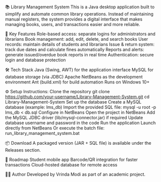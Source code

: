📚 Library Management System
This is a Java desktop application built to simplify and automate common library operations. Instead of maintaining manual registers, the system provides a digital interface that makes managing books, users, and transactions easier and more reliable.

🚀 Key Features
Role-based access: separate logins for administrators and librarians
Book management: add, edit, delete, and search books
User records: maintain details of students and librarians
Issue & return system: track due dates and calculate fines automatically
Reports and alerts: generate issued/overdue book reports in real time
Authentication: secure login and database protection

🛠️ Tech Stack
Java (Swing, AWT) for the application interface
MySQL for database storage (via JDBC)
Apache NetBeans as the development environment
Ant (build.xml) for build automation
Runs on Windows 10+

⚙️ Setup Instructions:
Clone the repository
git clone https://github.com/your-username/Library-Management-System.git
cd Library-Management-System
Set up the database
Create a MySQL database (example: lms_db)
Import the provided SQL file:
mysql -u root -p lms_db < db.sql
Configure in NetBeans
Open the project in NetBeans
Add the MySQL JDBC driver (lib/mysql-connector.jar) if required
Update database username and password in the code
Run the application
Launch directly from NetBeans
Or execute the batch file:
run_library_management_system.bat

📦 Download
A packaged version (JAR + SQL file) is available under the Releases section.

🔮 Roadmap
Student mobile app
Barcode/QR integration for faster transactions
Cloud-hosted database for remote access

👨‍💻 Author
Developed by Vrinda Modi as part of an academic project.
